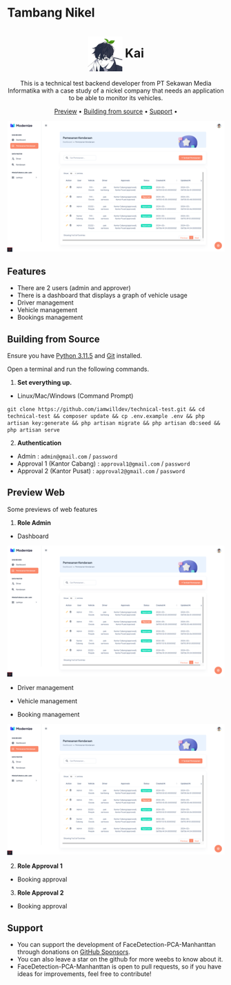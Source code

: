 # Tambang Nikel

<h1 align="center">
<img align="center" height="80px" width="80px" src="https://github.com/iamwilldev/Kumpulan-Dataset/blob/cc67a9a3c8f5704a8f63832db0adc7b21c24aec7/Github/kai.png" alt="Kai-icon">
 Kai
</h1>
<p align="center">
This is a technical test backend developer from PT Sekawan Media Informatika with a case study of a nickel company that needs an application to be able to monitor its vehicles.
</p>

<p align="center">
  <a href="#features">Preview</a> •
  <a href="#building-from-source">Building from source</a> •
  <a href="#support">Support</a> •
</p>

![image](https://github.com/iamwilldev/Kumpulan-Dataset/blob/657ec09dcf671d804296122a68eeeb8174addcc9/Github/screencapture-127-0-0-1-8000-dashboard-booking-bookings-2024-03-07-00_36_58.png)


## Features

- There are 2 users (admin and approver)
- There is a dashboard that displays a graph of vehicle usage
- Driver management
- Vehicle management
- Bookings management

## Building from Source

Ensure you have [Python 3.11.5](https://www.python.org/downloads/) and [Git](https://github.com/git-guides/install-git) installed.

Open a terminal and run the following commands.

1. **Set everything up.**

- Linux/Mac/Windows (Command Prompt)

```
git clone https://github.com/iamwilldev/technical-test.git && cd technical-test && composer update && cp .env.example .env && php artisan key:generate && php artisan migrate && php artisan db:seed && php artisan serve
```

2. **Authentication**
- Admin : `admin@gmail.com` / `password`
- Approval 1 (Kantor Cabang) : `approval1@gmail.com` / `password`
- Approval 2 (Kantor Pusat) : `approval2@gmail.com` / `password`

## Preview Web

Some previews of web features

1. **Role Admin**

- Dashboard

![image](https://github.com/iamwilldev/Kumpulan-Dataset/blob/657ec09dcf671d804296122a68eeeb8174addcc9/Github/screencapture-127-0-0-1-8000-dashboard-booking-bookings-2024-03-07-00_36_58.png)

- Driver management

- Vehicle management

- Booking management

![image](https://github.com/iamwilldev/Kumpulan-Dataset/blob/657ec09dcf671d804296122a68eeeb8174addcc9/Github/screencapture-127-0-0-1-8000-dashboard-booking-bookings-2024-03-07-00_36_58.png)

2. **Role Approval 1**
- Booking approval

3. **Role Approval 2**
- Booking approval

## Support

- You can support the development of FaceDetection-PCA-Manhanttan through donations on [GitHub Sponsors]().
- You can also leave a star on the github for more weebs to know about it.
- FaceDetection-PCA-Manhanttan is open to pull requests, so if you have ideas for improvements, feel free to contribute!

